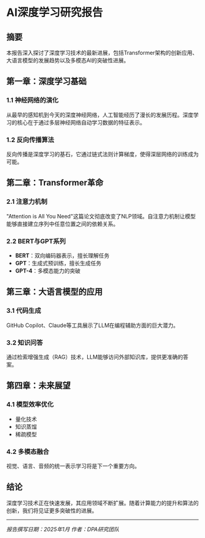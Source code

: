 # AI深度学习研究报告

## 摘要

本报告深入探讨了深度学习技术的最新进展，包括Transformer架构的创新应用、大语言模型的发展趋势以及多模态AI的突破性进展。

## 第一章：深度学习基础

### 1.1 神经网络的演化

从最早的感知机到今天的深度神经网络，人工智能经历了漫长的发展历程。深度学习的核心在于通过多层神经网络自动学习数据的特征表示。

### 1.2 反向传播算法

反向传播是深度学习的基石，它通过链式法则计算梯度，使得深层网络的训练成为可能。

## 第二章：Transformer革命

### 2.1 注意力机制

"Attention is All You Need"这篇论文彻底改变了NLP领域。自注意力机制让模型能够直接建立序列中任意位置之间的依赖关系。

### 2.2 BERT与GPT系列

- **BERT**：双向编码器表示，擅长理解任务
- **GPT**：生成式预训练，擅长生成任务
- **GPT-4**：多模态能力的突破

## 第三章：大语言模型的应用

### 3.1 代码生成

GitHub Copilot、Claude等工具展示了LLM在编程辅助方面的巨大潜力。

### 3.2 知识问答

通过检索增强生成（RAG）技术，LLM能够访问外部知识库，提供更准确的答案。

## 第四章：未来展望

### 4.1 模型效率优化

- 量化技术
- 知识蒸馏
- 稀疏模型

### 4.2 多模态融合

视觉、语言、音频的统一表示学习将是下一个重要方向。

## 结论

深度学习技术正在快速发展，其应用领域不断扩展。随着计算能力的提升和算法的创新，我们将见证更多突破性的进展。

---
*报告撰写日期：2025年1月*
*作者：DPA研究团队*